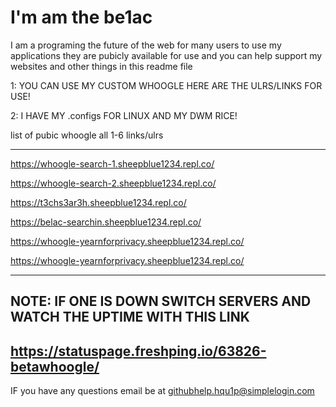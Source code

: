 # I'm am the be1ac

I am a programing the future of the web for many users to use my applications they are pubicly available for use and you can help support my websites and other things in this readme file

1: YOU CAN USE MY CUSTOM WHOOGLE HERE ARE THE ULRS/LINKS FOR USE!

2: I HAVE MY .configs FOR LINUX AND MY DWM RICE!


list of pubic whoogle all 1-6 links/ulrs

-------------------------------------------------------

https://whoogle-search-1.sheepblue1234.repl.co/

https://whoogle-search-2.sheepblue1234.repl.co/

https://t3chs3ar3h.sheepblue1234.repl.co/

https://belac-searchin.sheepblue1234.repl.co/

https://whoogle-yearnforprivacy.sheepblue1234.repl.co/

https://whoogle-yearnforprivacy.sheepblue1234.repl.co/

--------------------------------------------------------
NOTE:
IF ONE IS DOWN SWITCH SERVERS AND WATCH THE UPTIME WITH THIS LINK
--
https://statuspage.freshping.io/63826-betawhoogle/
--

IF you have any questions email be at githubhelp.hqu1p@simplelogin.com
